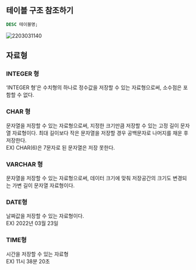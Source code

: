 ## 테이블 구조 참조하기

```sql
DESC 테이블명;
```
![2203031140](https://user-images.githubusercontent.com/62877858/156587024-af9b49b1-739a-4ca3-b9b0-4b11c8051ecc.gif)


## 자료형

### INTEGER 형
‘INTEGER 형’은 수치형의 하나로 정수값을 저장할 수 있는 자료형으로써, 소수점은 포함할 수 없다.

### CHAR 형
문자열을 저장할 수 있는 자료형으로써, 지정한 크기만큼 저장할 수 있는 고정 길이 문자열 자료형이다. 최대 길이보다 작은 문자열을 저장할 경우 공백문자로 나머지를 채운 후 저장한다.    
EX) CHAR(6)은 7문자로 된 문자열은 저장 못한다.

### VARCHAR 형
문자열을 저장할 수 있는 자료형으로써, 데이터 크기에 맞춰 저장공간의 크기도 변경되는 가변 길이 문자열 자료형이다.

### DATE형
날짜값을 저장할 수 있는 자료형이다.         
EX) 2022년 03월 23일

### TIME형
시간을 저장할 수 있는 자료형     
EX) 11시 38분 20초
